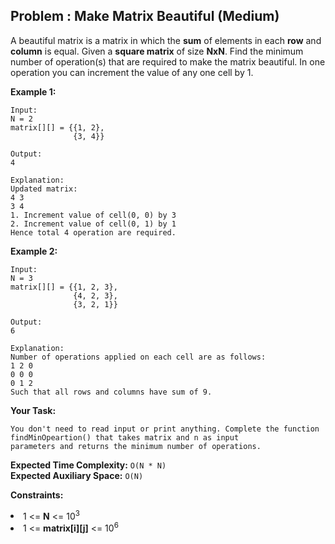 ## Problem : Make Matrix Beautiful (Medium)
A beautiful matrix is a matrix in which the **sum** of elements in each **row** and **column** is equal. Given a **square matrix** of size **NxN**. Find the minimum number of operation(s) that are required to make the matrix beautiful. In one operation you can increment the value of any one cell by 1.

**Example 1:**
```
Input:
N = 2
matrix[][] = {{1, 2},
              {3, 4}}

Output: 
4

Explanation:
Updated matrix:
4 3
3 4
1. Increment value of cell(0, 0) by 3
2. Increment value of cell(0, 1) by 1
Hence total 4 operation are required.
```

**Example 2:**
```
Input:
N = 3
matrix[][] = {{1, 2, 3},
              {4, 2, 3},
              {3, 2, 1}}

Output: 
6

Explanation:
Number of operations applied on each cell are as follows:
1 2 0
0 0 0
0 1 2
Such that all rows and columns have sum of 9.
```

**Your Task:**
```
You don't need to read input or print anything. Complete the function findMinOpeartion() that takes matrix and n as input 
parameters and returns the minimum number of operations.
``` 

**Expected Time Complexity:** ```O(N * N)```<br>
**Expected Auxiliary Space:** ```O(N)```

**Constraints:**
<li>1 <= <b>N</b> <= 10<sup>3</sup></li>
<li>1 <= <b>matrix[i][j]</b> <= 10<sup>6</sup></li>
